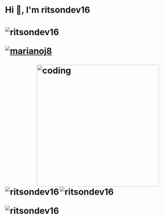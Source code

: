 <h1>Hi 👋, I'm ritsondev16<h1/>
<p align="left"> <img src="https://komarev.com/ghpvc/?username=ritsondev16&label=Profile%20views&color=0e75b6&style=flat" alt="ritsondev16" /> </p>

<p align="left"> <a href="https://github.com/ryo-ma/github-profile-trophy"><img src="https://github-profile-trophy.vercel.app/?username=ritsondev16" alt="marianoj8" /></a> </p>

<img align="right" alt="coding" width="400" src="https://giphy.com/gifs/SWoSkN6DxTszqIKEqvhttps://giphy.com/gifs/SWoSkN6DxTszqIKEqv">





<p><img align="left" src="https://github-readme-stats.vercel.app/api/top-langs?username=ritsondev16&show_icons=true&locale=en&layout=compact" alt="ritsondev16" /></p>

<p>&nbsp;<img align="center" src="https://github-readme-stats.vercel.app/api?username=ritsondev16&show_icons=true&locale=en" alt="ritsondev16" /></p>

<p><img align="center" src="https://github-readme-streak-stats.herokuapp.com/?user=ritsondev16&" alt="ritsondev16" /></p>
